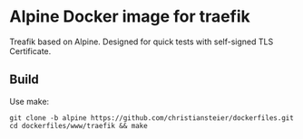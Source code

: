 # Alpine Docker image for traefik
Treafik based on Alpine. Designed for quick tests with self-signed TLS Certificate.

## Build

Use make:

```
git clone -b alpine https://github.com/christiansteier/dockerfiles.git
cd dockerfiles/www/traefik && make 
```

